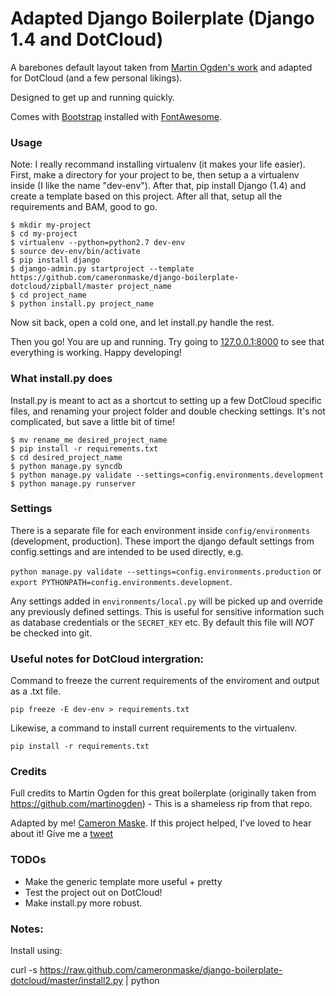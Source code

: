 Adapted Django Boilerplate (Django 1.4 and DotCloud)
===========================================
A barebones default layout taken from [Martin Ogden's work](https://github.com/martinogden/django-boilerplate) and adapted for DotCloud (and a few personal likings).

Designed to get up and running quickly. 

Comes with [Bootstrap](http://twitter.github.com/bootstrap/) installed with [FontAwesome](http://fortawesome.github.com/Font-Awesome/).

### Usage
Note: I really recommand installing virtualenv (it makes your life easier).
First, make a directory for your project to be, then setup a a virtualenv inside (I like the name "dev-env"). After that, pip install Django (1.4) and create a template based on this project. After all that, setup all the requirements and BAM, good to go. 

	$ mkdir my-project	
	$ cd my-project
	$ virtualenv --python=python2.7 dev-env
	$ source dev-env/bin/activate 
	$ pip install django
    $ django-admin.py startproject --template https://github.com/cameronmaske/django-boilerplate-dotcloud/zipball/master project_name
    $ cd project_name
    $ python install.py project_name

Now sit back, open a cold one, and let install.py handle the rest. 

Then you go! You are up and running. 
Try going to [127.0.0.1:8000](https://127.0.0.1:8000) to see that everything is working. Happy developing!

### What install.py does

Install.py is meant to act as a shortcut to setting up a few DotCloud specific files, and renaming your project folder and double checking settings. It's not complicated, but save a little bit of time!

    $ mv rename_me desired_project_name
    $ pip install -r requirements.txt
    $ cd desired_project_name
    $ python manage.py syncdb
    $ python manage.py validate --settings=config.environments.development
    $ python manage.py runserver

### Settings

There is a separate file for each environment inside `config/environments` (development, production). These import the django default settings from config.settings and are intended to be used directly, e.g. 

`python manage.py validate --settings=config.environments.production`
or 
`export PYTHONPATH=config.environments.development`.

Any settings added in `environments/local.py` will be picked up and override any previously defined settings. This is useful for sensitive information such as database credentials or the `SECRET_KEY` etc. By default this file will *NOT* be checked into git.

### Useful notes for DotCloud intergration:
Command to freeze the current requirements of the enviroment and output as a .txt file.

`pip freeze -E dev-env > requirements.txt`

Likewise, a command to install current requirements to the virtualenv. 

`pip install -r requirements.txt`

### Credits

Full credits to Martin Ogden for this great boilerplate (originally taken from https://github.com/martinogden) - This is a shameless rip from that repo. 

Adapted by me! [Cameron Maske](http://www.cameronmaske.com). If this project helped, I've loved to hear about it! Give me a [tweet](https://twitter.com/cameronmaske)

### TODOs
* Make the generic template more useful + pretty
* Test the project out on DotCloud! 
* Make install.py more robust. 

### Notes:
Install using: 

curl -s https://raw.github.com/cameronmaske/django-boilerplate-dotcloud/master/install2.py | python





